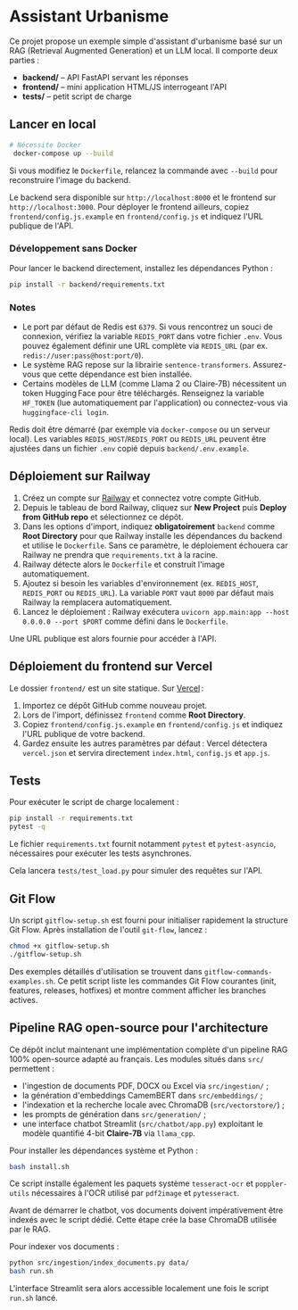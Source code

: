 # Assistant Urbanisme

Ce projet propose un exemple simple d'assistant d'urbanisme basé sur un RAG (Retrieval Augmented Generation) et un LLM local.
Il comporte deux parties :

* **backend/** – API FastAPI servant les réponses
* **frontend/** – mini application HTML/JS interrogeant l'API
* **tests/** – petit script de charge

## Lancer en local

```bash
# Nécessite Docker
 docker-compose up --build
```
Si vous modifiez le `Dockerfile`, relancez la commande avec `--build` pour
reconstruire l'image du backend.

Le backend sera disponible sur `http://localhost:8000` et le frontend sur `http://localhost:3000`.
Pour déployer le frontend ailleurs, copiez `frontend/config.js.example` en `frontend/config.js` et indiquez l'URL publique de l'API.

### Développement sans Docker

Pour lancer le backend directement, installez les dépendances Python :

```bash
pip install -r backend/requirements.txt
```

### Notes

* Le port par défaut de Redis est `6379`. Si vous rencontrez un souci de connexion,
  vérifiez la variable `REDIS_PORT` dans votre fichier `.env`. Vous pouvez
  également définir une URL complète via `REDIS_URL` (par ex.
  `redis://user:pass@host:port/0`).
* Le système RAG repose sur la librairie `sentence-transformers`.
  Assurez-vous que cette dépendance est bien installée.
* Certains modèles de LLM (comme Llama 2 ou Claire‑7B) nécessitent un token
  Hugging Face pour être téléchargés. Renseignez la variable `HF_TOKEN` (lue
  automatiquement par l'application) ou connectez-vous via
  `huggingface-cli login`.

Redis doit être démarré (par exemple via `docker-compose` ou un serveur local).
Les variables `REDIS_HOST`/`REDIS_PORT` ou `REDIS_URL` peuvent être ajustées
dans un fichier `.env` copié depuis `backend/.env.example`.

## Déploiement sur Railway

1. Créez un compte sur [Railway](https://railway.app) et connectez votre compte GitHub.
2. Depuis le tableau de bord Railway, cliquez sur **New Project** puis **Deploy from GitHub repo** et sélectionnez ce dépôt.
3. Dans les options d'import, indiquez **obligatoirement** `backend` comme **Root Directory** pour que Railway installe les dépendances du backend et utilise le `Dockerfile`. Sans ce paramètre, le déploiement échouera car Railway ne prendra que `requirements.txt` à la racine.
4. Railway détecte alors le `Dockerfile` et construit l'image automatiquement.
5. Ajoutez si besoin les variables d'environnement (ex. `REDIS_HOST`, `REDIS_PORT` ou `REDIS_URL`).
   La variable `PORT` vaut `8000` par défaut mais Railway la remplacera automatiquement.
6. Lancez le déploiement : Railway exécutera `uvicorn app.main:app --host 0.0.0.0 --port $PORT` comme défini dans le `Dockerfile`.

Une URL publique est alors fournie pour accéder à l'API.

## Déploiement du frontend sur Vercel

Le dossier `frontend/` est un site statique. Sur [Vercel](https://vercel.com) :

1. Importez ce dépôt GitHub comme nouveau projet.
2. Lors de l'import, définissez `frontend` comme **Root Directory**.
3. Copiez `frontend/config.js.example` en `frontend/config.js` et indiquez l'URL publique de votre backend.
4. Gardez ensuite les autres paramètres par défaut : Vercel détectera `vercel.json` et servira directement `index.html`, `config.js` et `app.js`.

## Tests

Pour exécuter le script de charge localement :

```bash
pip install -r requirements.txt
pytest -q
```

Le fichier `requirements.txt` fournit notamment `pytest` et
`pytest-asyncio`, nécessaires pour exécuter les tests asynchrones.

Cela lancera `tests/test_load.py` pour simuler des requêtes sur l'API.

## Git Flow

Un script `gitflow-setup.sh` est fourni pour initialiser rapidement la structure Git Flow.
Après installation de l'outil `git-flow`, lancez :

```bash
chmod +x gitflow-setup.sh
./gitflow-setup.sh
```

Des exemples détaillés d'utilisation se trouvent dans `gitflow-commands-examples.sh`.
Ce petit script liste les commandes Git Flow courantes (init, features, releases,
hotfixes) et montre comment afficher les branches actives.

## Pipeline RAG open-source pour l'architecture

Ce dépôt inclut maintenant une implémentation complète d'un pipeline RAG 100% open-source adapté au français. Les modules situés dans `src/` permettent :

- l'ingestion de documents PDF, DOCX ou Excel via `src/ingestion/` ;
- la génération d'embeddings CamemBERT dans `src/embeddings/` ;
- l'indexation et la recherche locale avec ChromaDB (`src/vectorstore/`) ;
- les prompts de génération dans `src/generation/` ;
- une interface chatbot Streamlit (`src/chatbot/app.py`) exploitant le modèle quantifié 4-bit **Claire-7B** via `llama_cpp`.

Pour installer les dépendances système et Python :

```bash
bash install.sh
```
Ce script installe également les paquets système `tesseract-ocr` et
`poppler-utils` nécessaires à l'OCR utilisé par `pdf2image` et
`pytesseract`.

Avant de démarrer le chatbot, vos documents doivent impérativement être
indexés avec le script dédié. Cette étape crée la base ChromaDB utilisée
par le RAG.

Pour indexer vos documents :

```bash
python src/ingestion/index_documents.py data/
bash run.sh
```

L'interface Streamlit sera alors accessible localement une fois le
script `run.sh` lancé.
